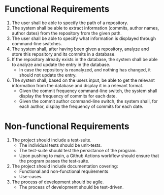 # Functional Requirements

1. The user shall be able to specify the path of a repository.
2. The system shall be able to extract information (commits, author names, author dates) from the repository from the given path.
3. The user shall be able to specify what information is displayed through command-line switches.
4. The system shall, after having been given a repository, analyze and store this repository and its commits in a database.
5. If the repository already exists in the database, the system shall be able to analyze and update the entry in the database.
    - In case the repository is reanalyzed, and nothing has changed, it should not update the entry.
6. The system shall, based on the users input, be able to get the relevant information from the database and display it in a relevant format.
    - Given the commit frequency command-line switch, the system shall display the frequency of commits for each date.
    - Given the commit author command-line switch, the system shall, for each author, display the frequency of commits for each date.

# Non-functional Requirements

1. The project should include a test-suite.
    - The individual tests should be unit-tests.
    - The test-suite should test the persistance of the program.
    - Upon pushing to main, a Github Actions workflow should ensure that the program passes the test-suite.
2. The project should include documentation covering:
    - Functional and non-functional requirements
    - Use-cases
3. The process of development should be agile.
    - The process of development should be test-driven.
